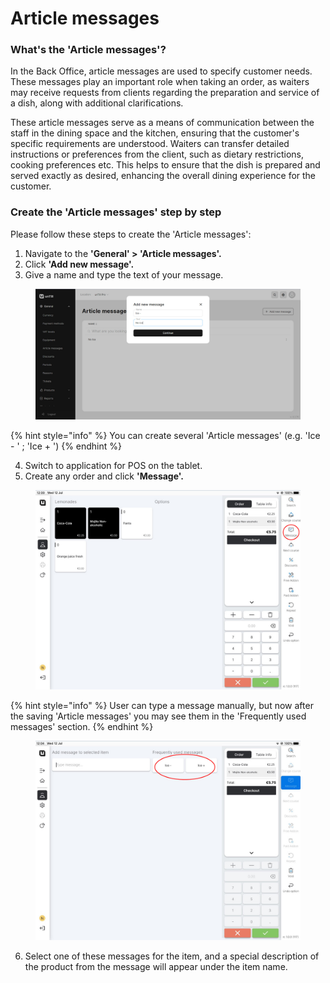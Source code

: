 # Article messages

### What's the 'Article messages'?

In the Back Office, article messages are used to specify customer needs. These messages play an important role when taking an order, as waiters may receive requests from clients regarding the preparation and service of a dish, along with additional clarifications.

These article messages serve as a means of communication between the staff in the dining space and the kitchen, ensuring that the customer's specific requirements are understood. Waiters can transfer detailed instructions or preferences from the client, such as dietary restrictions, cooking preferences etc. This helps to ensure that the dish is prepared and served exactly as desired, enhancing the overall dining experience for the customer.

### Create the 'Article messages' step by step&#x20;

Please follow these steps to create the 'Article messages':

1. Navigate to the **'General' > 'Article messages'.**
2. Click **'Add new message'.**
3. Give a name and type the text of your message.

<figure><img src="../.gitbook/assets/ice-message.jpg" alt=""><figcaption></figcaption></figure>

{% hint style="info" %}
You can create several 'Article messages' (e.g. 'Ice - ' ; 'Ice + ')
{% endhint %}

4. Switch to application for POS on the tablet.
5. Create any order and click **'Message'.**

<figure><img src="../.gitbook/assets/messages.jpg" alt="" width="563"><figcaption></figcaption></figure>

{% hint style="info" %}
User can type a message manually, but now after the saving 'Article messages' you may see them in the 'Frequently used messages' section. &#x20;
{% endhint %}

<figure><img src="../.gitbook/assets/messages1.jpg" alt="" width="563"><figcaption></figcaption></figure>

6. Select one of these messages for the item, and a special description of the product from the message will appear under the item name.
